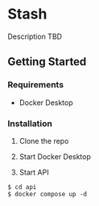 # Stash

Description TBD

## Getting Started

### Requirements

* Docker Desktop

### Installation

1. Clone the repo

2. Start Docker Desktop

3. Start API

```shell
$ cd api
$ docker compose up -d
```



